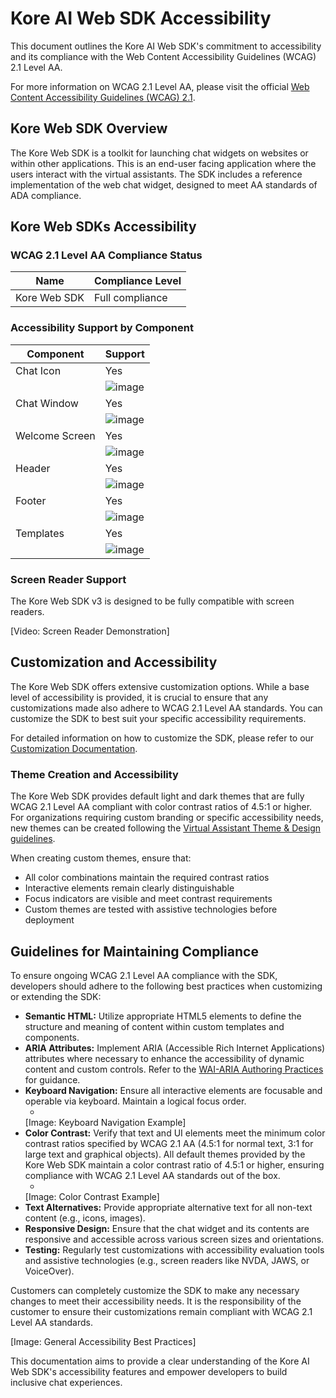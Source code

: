 # Kore AI Web SDK Accessibility

This document outlines the Kore AI Web SDK's commitment to accessibility and its compliance with the Web Content Accessibility Guidelines (WCAG) 2.1 Level AA.

For more information on WCAG 2.1 Level AA, please visit the official [Web Content Accessibility Guidelines (WCAG) 2.1](https://www.w3.org/TR/WCAG21/).

## Kore Web SDK Overview

The Kore Web SDK is a toolkit for launching chat widgets on websites or within other applications. This is an end-user facing application where the users interact with the virtual assistants. The SDK includes a reference implementation of the web chat widget, designed to meet AA standards of ADA compliance.

## Kore Web SDKs Accessibility

### WCAG 2.1 Level AA Compliance Status

| Name | Compliance Level |
|-------------|------------------|
| Kore Web SDK      | Full compliance  |

### Accessibility Support by Component

| Component     | Support |
|---------------|-------|
| Chat Icon     | Yes   |
|               | ![image](https://github.com/user-attachments/assets/a515857d-1bc2-44d2-8ecd-11864b33ee01) |
| Chat Window   | Yes   |
|               | ![image](https://github.com/user-attachments/assets/3bd84612-abec-4607-8975-188bdfad57da) |
| Welcome Screen        | Yes   |
|               | ![image](https://github.com/user-attachments/assets/4ace910f-acc5-4175-bd4a-704c73f98ee5) |
| Header        | Yes   |
|               | ![image](https://github.com/user-attachments/assets/2c32b7cf-e5a0-4f10-8329-c4742cb21a96) |
| Footer        | Yes   |
|               | ![image](https://github.com/user-attachments/assets/ecc79f3f-ecf9-4978-af26-47edda42ce72) |
| Templates     | Yes   |
|               | ![image](https://github.com/user-attachments/assets/9d69fc02-0f27-4ef4-989f-f7287ce06709) |


### Screen Reader Support

The Kore Web SDK v3 is designed to be fully compatible with screen readers.

<!-- Placeholder for a short video demonstrating screen reader functionality -->
[Video: Screen Reader Demonstration]

## Customization and Accessibility

The Kore Web SDK offers extensive customization options. While a base level of accessibility is provided, it is crucial to ensure that any customizations made also adhere to WCAG 2.1 Level AA standards. You can customize the SDK to best suit your specific accessibility requirements.

For detailed information on how to customize the SDK, please refer to our [Customization Documentation](../customizations/).

### Theme Creation and Accessibility

The Kore Web SDK provides default light and dark themes that are fully WCAG 2.1 Level AA compliant with color contrast ratios of 4.5:1 or higher. For organizations requiring custom branding or specific accessibility needs, new themes can be created following the [Virtual Assistant Theme & Design guidelines](https://docs.kore.ai/xo/channels/add-web-mobile-client/?h=theme#virtual-assistant-theme-design).

When creating custom themes, ensure that:
*   All color combinations maintain the required contrast ratios
*   Interactive elements remain clearly distinguishable
*   Focus indicators are visible and meet contrast requirements
*   Custom themes are tested with assistive technologies before deployment

## Guidelines for Maintaining Compliance

To ensure ongoing WCAG 2.1 Level AA compliance with the SDK, developers should adhere to the following best practices when customizing or extending the SDK:

*   **Semantic HTML:** Utilize appropriate HTML5 elements to define the structure and meaning of content within custom templates and components.
*   **ARIA Attributes:** Implement ARIA (Accessible Rich Internet Applications) attributes where necessary to enhance the accessibility of dynamic content and custom controls. Refer to the [WAI-ARIA Authoring Practices](https://www.w3.org/WAI/ARIA/apg/) for guidance.
*   **Keyboard Navigation:** Ensure all interactive elements are focusable and operable via keyboard. Maintain a logical focus order.
    *   <!-- Placeholder for an image/gif demonstrating keyboard navigation -->
    [Image: Keyboard Navigation Example]
*   **Color Contrast:** Verify that text and UI elements meet the minimum color contrast ratios specified by WCAG 2.1 AA (4.5:1 for normal text, 3:1 for large text and graphical objects). All default themes provided by the Kore Web SDK maintain a color contrast ratio of 4.5:1 or higher, ensuring compliance with WCAG 2.1 Level AA standards out of the box.
    *   <!-- Placeholder for an image showing good color contrast -->
    [Image: Color Contrast Example]
*   **Text Alternatives:** Provide appropriate alternative text for all non-text content (e.g., icons, images).
*   **Responsive Design:** Ensure that the chat widget and its contents are responsive and accessible across various screen sizes and orientations.
*   **Testing:** Regularly test customizations with accessibility evaluation tools and assistive technologies (e.g., screen readers like NVDA, JAWS, or VoiceOver).

Customers can completely customize the SDK to make any necessary changes to meet their accessibility needs. It is the responsibility of the customer to ensure their customizations remain compliant with WCAG 2.1 Level AA standards.

<!-- Placeholder for general accessibility best practices screenshot/diagram -->
[Image: General Accessibility Best Practices]

This documentation aims to provide a clear understanding of the Kore AI Web SDK's accessibility features and empower developers to build inclusive chat experiences.
